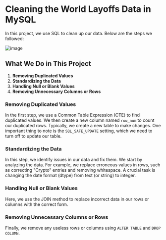 # Cleaning the World Layoffs Data in MySQL

In this project, we use SQL to clean up our data. Below are the steps we followed:

![image](https://media.licdn.com/dms/image/C4D12AQF3S7kI48k2MQ/article-cover_image-shrink_600_2000/0/1603125120540?e=2147483647&v=beta&t=npj6zBS0cK2tfoxgRz-_fVv_kaFgiLxj0jwZAaEcFyY)

## What We Do in This Project
1. **Removing Duplicated Values**
2. **Standardizing the Data**
3. **Handling Null or Blank Values**
4. **Removing Unnecessary Columns or Rows**

### Removing Duplicated Values
In the first step, we use a Common Table Expression (CTE) to find duplicated values. We then create a new column named `row_num` to count our duplicated rows. Typically, we create a new table to make changes. One important thing to note is the `SQL_SAFE_UPDATE` setting, which we need to turn off to update our table.

### Standardizing the Data
In this step, we identify issues in our data and fix them. We start by analyzing the data. For example, we replace erroneous values in rows, such as correcting "Crypto" entries and removing whitespace. A crucial task is changing the date format (dtype) from text (or string) to integer.

### Handling Null or Blank Values
Here, we use the JOIN method to replace incorrect data in our rows or columns with the correct form.

### Removing Unnecessary Columns or Rows
Finally, we remove any useless rows or columns using `ALTER TABLE` and `DROP COLUMN`.
